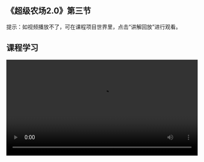 ## 《超级农场2.0》第三节
 
提示：如视频播放不了，可在课程项目世界里，点击“讲解回放”进行观看。
 
 ## 课程学习
<video width="100%" controls controlslist="nodownload nofullscreen noremoteplayback" disablePictureInPicture>
  <source src="https://api.keepwork.com/ts-storage/siteFiles/21700/raw#超级农场2.0第二课.webm" type="video/webm" />
  <source src="https://api.keepwork.com/ts-storage/siteFiles/21699/raw#超级农场2.0第二课~1.mp4" type="video/mp4" />
   
  你的浏览器不支持播放
</video>
<style>
video::-webkit-media-controls-fullscreen-button { display: none; } 
</style>

## 字幕

这一节课，我们实现让小鸡行走的效果
与小虫子的创作过程一样，我们要先来给小鸡添加骨骼
小鸡是通过移动它的两只脚去行走的
所以，我们需要在两只脚的位置分别放置一块骨骼
用于控制小鸡的两只脚

### 步骤一

这一节课，我们实现让小鸡行走的效果
与小虫子的创作过程一样，我们要先来给小鸡添加骨骼
小鸡是通过移动它的两只脚去行走的
所以，我们需要在两只脚的位置分别放置一块骨骼
用于控制小鸡的两只脚
点击E按钮，打开工具栏
在电影标签下选择骨骼方块
先敲掉脚上的一个方块，然后再放置一块骨骼
骨骼的背面连接小鸡脚部方块
同样的方法，我们给另一只脚添加上骨骼
朝向一致，指向身体的部分，背面连接脚部方块
细心的同学已经注意到了，骨骼上方有白、黄、红等多种颜色
这些颜色是用来干什么的呢？不同的颜色之间有什么区别呢？
颜色主要代表了骨骼的等级
骨骼总是指向它的上一级
当上一级骨骼运动时，所有下一级骨骼也会跟着运动
这里，我们需要选择一个黄色骨骼，放置到头部的位置
用于控制小鸡的整个身体
放置好后，按住ctrl键，点击鼠标右键
可以看到，脚处的骨骼与头部的骨骼就自动连接在一起了
这是因为黄色骨骼比普通骨骼要高一级，脚上的骨骼自动指向了它
骨骼放置好了，我们来保存一下这个模型
按住ctrl键，点击鼠标左键，点击全选，选中小鸡模型
保存为bmax模型，取名为chick
到这里，一个放置好骨骼的小鸡模型就成功保存好啦

### 步骤二

这一小节，我们学习如何制作一段小鸡行走的骨骼动画
首先，添加一个电影方块到场景中
点击E按钮，打开工具栏
在电影标签下选择电影方块，放置于场景中
右键打开电影方块，将右下角的时间由3秒改为1秒
跟小虫子的操作一样，这里我们不需要使用到摄影机，选择删除
接着，点击电影片段窗口左上角的“+”号
选择上节课保存的小鸡模型，点击确定
将右下角的动作属性切换为大小属性
拖动方块坐标轴，，将小鸡变大一些
将右下角的动作属性切换为骨骼属性
可以看到，模型上出现了三个绿色的小点，分别代表三个骨骼所在的位置
这是小鸡头部的骨骼点，点击后会出现三色旋转轴
按下K键，生成第一个关键帧，记录下初始状态
这是小鸡右脚上的骨骼点
这是小鸡左脚上的骨骼点
拖动时间轴来到5毫秒的位置
拖动绿色旋转轴，调整到合适位置，脚朝向前方
调整好后，点击右脚上的骨骼点
拖动绿色旋转轴，调整到合适位置，脚朝向后方
左脚朝前，右脚朝后，代表行走时的一种状态
调整好后，按下K键，生成第二个关键帧
继续拖动时间轴来到1毫秒的位置
拖动绿色旋转轴，调整右脚的朝向为向前方
调整好后，同样的，将左脚的朝向调整为向后方
左脚朝后，右脚朝前，代表行走时的另一种状态
调整好后，按下K键，生成第三个关键帧
最后，将右下角的时间由1秒修改为1.5秒
继续拖动时间轴来到15毫秒的位置
将两只脚的位置调整为初始状态，也就是站立状态
调整好后，按下K键，生成第四个关键帧
点击左箭头“到开始”按钮，回到“第帧”的位置
点击播放，可以看到小鸡的两只脚动起来啦
到这里，一段小鸡行走的动画就做好啦！

### 步骤三

这一小节，我们把制作好的骨骼动画导出为ParaX动画模型
与小虫子的操作一样，首先，先播放一下上一小节制作好的动画
然后，点击左箭头“到开始”按钮，回到第0帧的位置
选中小鸡，左下角的属性默认为动作，点击右下角的+号
添加动作属性，选择4号，点击确定，代表走路动作
关闭电影方块，走路动作就成功添加好了
我们再来制作一段待机动画，添加待机动作
打开工具栏，选择电影标签下的电影方块
在保存了小鸡走路动作的电影方块旁边放置一个新的电影方块
右键打开它，将右下角的时间修改为1.5秒，删除摄影机
点击电影片段下的+号，添加小鸡模型
模型添加好后，继续添加动作属性
点击右下角的+号，选择0号，点击确定，代表待机动作
关闭电影方块，待机动作就成功添加好了
接着，按住ctrl键，点击鼠标左键选择两个电影方块
点击保存，导出为ParaX动画模型，命名为chick
点击确定，动画模型成功导出
最后，打开工具栏，选择工具子标签下的活动模型
点击模型，选择刚刚保存的ParaX动画模型
右键放置模型于场景中
右键选中，拖动方块坐标，将小鸡变小一些
拖动它，可以看到小鸡行走起来啦
如何让小鸡行走的方法你学会了吗？
快去给自己的农场也添加一只小鸡
可以尝试修改小鸡的配色，小鸡的形态大小，让你的小鸡变得与众不同
同样的方法，你也可以尝试制作其他两足的动物哦，比如鸭子
完成后可以跟同学分享呢！